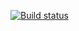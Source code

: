 [![Build status](https://ci.appveyor.com/api/projects/status/3nnvu2q22urcyr48?svg=true)](https://ci.appveyor.com/project/Anton42162/aqapostman)
